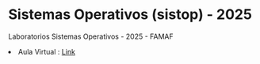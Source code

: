 # Sistemas Operativos (sistop) - 2025
Laboratorios Sistemas Operativos - 2025 - FAMAF

<li> Aula Virtual : <a href="https://famaf.aulavirtual.unc.edu.ar/course/view.php?id=621">Link</a> </li> 
